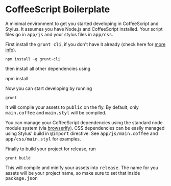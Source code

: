 CoffeeScript Boilerplate
=======================

A minimal environment to get you started developing in CoffeeScript and Stylus. It assumes you have Node.js and CoffeeScript installed. Your script files go in <tt>app/js</tt> and your stylus files in <tt>app/css</tt>.

First install the <tt>grunt cli</tt>, if you don't have it already (check here for [more info](http://gruntjs.com)).

	npm install -g grunt-cli


then install all other dependencies using
  
  npm install

Now you can start developing by running
  
    grunt

It will compile your assets to <tt>public</tt> on the fly. By default, only <tt>main.coffee</tt> and <tt>main.styl</tt> will be compiled. 

You can manage your CoffeeScript dependencies using the standard node module system (via [browserify](http://browserify.org)). CSS dependencies can be easily managed using Stylus' build in <tt>@import</tt> directive. See <tt>app/js/main.coffee</tt> and <tt>app/css/main.styl</tt> for examples.

Finally to build your project for release, run

	grunt build
	
This will compile and minify your assets into <tt>release</tt>. The name for you assets will be your project name, so make sure to set that inside <tt>package.json</tt>